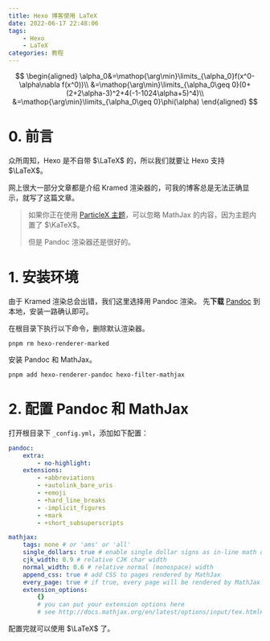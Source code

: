 ```yaml
---
title: Hexo 博客使用 LaTeX
date: 2022-06-17 22:48:06
tags:
    - Hexo
    - LaTeX
categories: 教程
---
```


$$
\begin{aligned}
\alpha_0&=\mathop{\arg\min}\limits_{\alpha_0}f(x^0-\alpha\nabla f(x^0))\\
&=\mathop{\arg\min}\limits_{\alpha_0\geq 0}(0+(2+2\alpha-3)^2+4(-1-1024\alpha+5)^4)\\
&=\mathop{\arg\min}\limits_{\alpha_0\geq 0}\phi(\alpha)
\end{aligned}
$$

<!-- more -->

# 0. 前言

众所周知，Hexo 是不自带 $\LaTeX$ 的，所以我们就要让 Hexo 支持 $\LaTeX$。

网上很大一部分文章都是介绍 Kramed 渲染器的，可我的博客总是无法正确显示，就写了这篇文章。

> 如果你正在使用 [ParticleX 主题](/2022/05/10/hexo-theme-particlex)，可以忽略 MathJax 的内容，因为主题内置了 $\KaTeX$。
>
> 但是 Pandoc 渲染器还是很好的。

# 1. 安装环境

由于 Kramed 渲染总会出错，我们这里选择用 Pandoc 渲染。
先**下载** [Pandoc](https://pandoc.org/installing.html) 到本地，安装一路确认即可。

在根目录下执行以下命令，删除默认渲染器。

```shell
pnpm rm hexo-renderer-marked
```

安装 Pandoc 和 MathJax。

```shell
pnpm add hexo-renderer-pandoc hexo-filter-mathjax
```

# 2. 配置 Pandoc 和 MathJax

打开根目录下 `_config.yml`，添加如下配置：

```yaml
pandoc:
    extra:
        - no-highlight:
    extensions:
        - +abbreviations
        - +autolink_bare_uris
        - +emoji
        - +hard_line_breaks
        - -implicit_figures
        - +mark
        - +short_subsuperscripts

mathjax:
    tags: none # or 'ams' or 'all'
    single_dollars: true # enable single dollar signs as in-line math delimiters
    cjk_width: 0.9 # relative CJK char width
    normal_width: 0.6 # relative normal (monospace) width
    append_css: true # add CSS to pages rendered by MathJax
    every_page: true # if true, every page will be rendered by MathJax regardless the `mathjax` setting in Front-matter
    extension_options:
        {}
        # you can put your extension options here
        # see http://docs.mathjax.org/en/latest/options/input/tex.html#tex-extension-options for more detail
```

配置完就可以使用 $\LaTeX$ 了。
